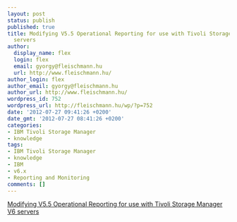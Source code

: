 ```yaml
---
layout: post
status: publish
published: true
title: Modifying V5.5 Operational Reporting for use with Tivoli Storage Manager V6
  servers
author:
  display_name: flex
  login: flex
  email: gyorgy@fleischmann.hu
  url: http://www.fleischmann.hu/
author_login: flex
author_email: gyorgy@fleischmann.hu
author_url: http://www.fleischmann.hu/
wordpress_id: 752
wordpress_url: http://fleischmann.hu/wp/?p=752
date: '2012-07-27 09:41:26 +0200'
date_gmt: '2012-07-27 08:41:26 +0200'
categories:
- IBM Tivoli Storage Manager
- knowledge
tags:
- IBM Tivoli Storage Manager
- knowledge
- IBM
- v6.x
- Reporting and Monitoring
comments: []
---
```

<p><a href="http://www-01.ibm.com/support/docview.wss?uid=swg27019794">Modifying V5.5 Operational Reporting for use with Tivoli Storage Manager V6 servers</a></p>
